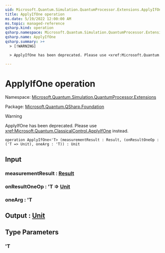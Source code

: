 ```yaml
---
uid: Microsoft.Quantum.Simulation.QuantumProcessor.Extensions.ApplyIfOne
title: ApplyIfOne operation
ms.date: 5/19/2022 12:00:00 AM
ms.topic: managed-reference
qsharp.kind: operation
qsharp.namespace: Microsoft.Quantum.Simulation.QuantumProcessor.Extensions
qsharp.name: ApplyIfOne
qsharp.summary: >+
  > [!WARNING]

  > ApplyIfOne has been deprecated. Please use <xref:Microsoft.Quantum.ClassicalControl.ApplyIfOne> instead.

---
```


# ApplyIfOne operation

Namespace: [Microsoft.Quantum.Simulation.QuantumProcessor.Extensions](xref:Microsoft.Quantum.Simulation.QuantumProcessor.Extensions)

Package: [Microsoft.Quantum.QSharp.Foundation](https://nuget.org/packages/Microsoft.Quantum.QSharp.Foundation)


> [!WARNING]
> ApplyIfOne has been deprecated. Please use <xref:Microsoft.Quantum.ClassicalControl.ApplyIfOne> instead.



```qsharp
operation ApplyIfOne<'T> (measurementResult : Result, (onResultOneOp : ('T => Unit), oneArg : 'T)) : Unit
```


## Input

### measurementResult : [Result](xref:microsoft.quantum.qsharp.valueliterals#result-literal)




### onResultOneOp : 'T => [Unit](xref:microsoft.quantum.qsharp.valueliterals#unit-literal) 




### oneArg : 'T





## Output : [Unit](xref:microsoft.quantum.qsharp.valueliterals#unit-literal)



## Type Parameters

### 'T


